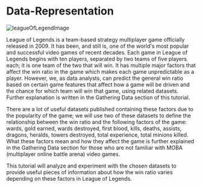 # Data-Representation

![leagueOfLegendImage](https://user-images.githubusercontent.com/98725674/168486742-270c2455-9812-4bdc-90f3-921c16e68cd8.JPG)

League of Legends is a team-based strategy multiplayer game officially released in 2009. It has been, and still is, one of the world's most popular and successful video games of recent decades. Each game in League of Legends begins with ten players, separated by two teams of five players each; it is one team of the two that will win. It has multiple major factors that affect the win ratio in the game which makes each game unpredictable as a player. However, we, as data analysts, can predict the general win ratio based on certain game features that affect how a game will be driven and the chance for which team will win that game, using related datasets. Further explanation is written in the Gathering Data section of this tutorial.

There are a lot of useful datasets published containing these factors due to the popularity of the game; we will use two of these datasets to define the relationship between the win ratio and the following factors of the game: wards, gold earned, wards destroyed, first blood, kills, deaths, assists, dragons, heralds, towers destroyed, total experience, total minions killed. What these factors mean and how they affect the game is further explained in the Gathering Data section for those who are not familiar with MOBA (multiplayer online battle arena) video games.

This tutorial will analyze and experiment with the chosen datasets to provide useful pieces of information about how the win ratio varies depending on these factors in League of Legends.
